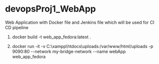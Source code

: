 # devopsProj1_WebApp
Web Application with Docker file and Jenkins file which will be used for CI CD pipeline


1) docker build -t web_app_fedora:latest .

2) docker run -it -v C:\xampp\htdocs\uploads:/var/www/html/uploads -p 9090:80 --network my-bridge-network --name webApp web_app_fedora
